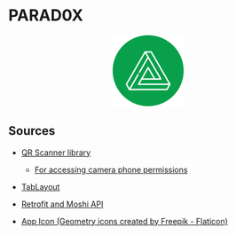 # PARAD0X

<p align="center">
  <img alt= "Paradox Logo" width="128" height="128" src="images/penrose-triangle-coloured-circled-512.png">
<p>

## Sources

 - [QR Scanner library](https://github.com/yuriy-budiyev/code-scanner)
   - [For accessing camera phone permissions](https://www.youtube.com/watch?v=drH63NpSWyk)
 
 - [TabLayout](https://androidgeek.co/how-to-use-tablayout-with-viewpager-in-kotlin-in-depth-guide-c831b018384e)
 - [Retrofit and Moshi API](https://www.youtube.com/watch?v=s1jqC70uO7Q&t=1136s)
 - [App Icon (Geometry icons created by Freepik - Flaticon)](https://www.flaticon.com/free-icons/geometry)
